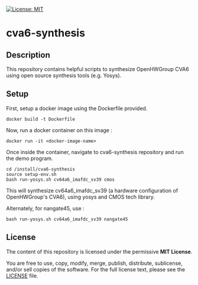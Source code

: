 [![License: MIT](https://img.shields.io/badge/License-MIT-yellow.svg)](https://opensource.org/licenses/MIT)

# cva6-synthesis

## Description

This repository contains helpful scripts to synthesize OpenHWGroup CVA6 using open source synthesis tools (e.g. Yosys).

## Setup
First, setup a docker image using the Dockerfile provided.
```
docker build -t Dockerfile
```
Now, run a docker container on this image :
```
docker run -it <docker-image-name>
```
Once inside the container, navigate to cva6-synthesis repository and run the demo program. 
```
cd /install/cva6-synthesis
source setup-env.sh
bash run-yosys.sh cv64a6_imafdc_sv39 cmos
```
This will synthesize cv64a6\_imafdc\_sv39 (a hardware configuration of OpenHWGroup's CVA6), using yosys and CMOS tech library.

Alternately, for nangate45, use :
```
bash run-yosys.sh cv64a6_imafdc_sv39 nangate45
```  

## License

The content of this repository is licensed under the permissive **MIT License**.

You are free to use, copy, modify, merge, publish, distribute, sublicense, and/or sell copies of the software. For the full license text, please see the [LICENSE](LICENSE) file.

